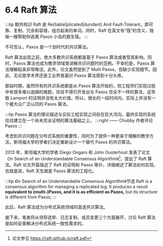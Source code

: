 # 6.4 Raft 算法

:::tip 额外知识
Raft 是 Re{liable|plicated|dundant} And Fault-Tolerant，即可靠、复制、冗余和容错，组合起来的单词。同时，Raft 在英文有“筏”的含义，隐喻一艘帮助你逃离 Paxos 小岛的救生筏。
:::

不可否认，Paxos 是一个划时代的共识算法。

Raft 算法出现之前，绝大多数共识系统都是基于 Paxos 算法或者受其影响。同时，Paxos 算法也成为教学领域里讲解共识问题时的范例。不幸的是，Paxos 算法理解起来非常晦涩。此外，论文虽然提到了 Multi Paxos，但缺少实现细节。因此，无论是学术界还是工业界普遍对 Paxos 算法感到十分头疼。

那段时期，虽然所有的共识系统都是从 Paxos 算法开始的，但工程师们实现过程中有很多难以逾越的难题，往往不得已开发出与 Paxos 完全不一样的算法，这导致 Lamport 的证明并没有太大价值。所以，很长的一段时间内，实际上并没有一个被大众广泛认同的 Paxos 算法。

:::tip <a/>
Paxos 算法的理论描述与实际工程实现之间存在巨大鸿沟，最终实现的系统往往建立在一个尚未完全证明的算法基础之上。
:::right
—— Chubby 作者评论 Paxos
:::

考虑到共识问题在分布式系统的重要性，同时为了提供一种更易于理解的教学方法，斯坦福大学的学者们决定重新设计一个替代 Paxos 的共识算法。

2013 年，斯坦福大学的学者 Diego Ongaro 和 John Ousterhout 发表了论文 《In Search of an Understandable Consensus Algorithm》[^1]，提出了 Raft 算法。Raft 论文开篇描述了 Raft 的证明和 Paxos 等价，详细阐述了算法如何实现。也就是说，Raft 天生就是 Paxos 算法的工程化。

:::tip 《In Search of an Understandable Consensus Algorithm》节选
Raft is a consensus algorithm for managing a replicated log. It produces a result **equivalent to (multi-)Paxos, and it is as efficient as Paxos,** but its structure is different from Paxos;
:::

此后，Raft 算法成为分布式系统领域的首选共识算法。

接下来，笔者将从领导选举、日志复制、成员变更三个方面展开，讨论 Raft 算法是如何妥善解决分布式系统一致性需求的。

[^1]: 论文参见 https://raft.github.io/raft.pdf